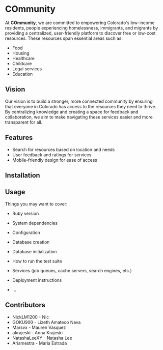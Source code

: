 # COmmunity

At **COmmunity**, we are committed to empowering Colorado's low-income residents, people experiencing homelessness, immigrants, and migrants by providing a centralized, user-friendly platform to discover free or low-cost resources. These resources span essential areas such as:

- Food
- Housing
- Healthcare
- Childcare
- Legal services
- Education

## Vision

Our vision is to build a stronger, more connected community by ensuring that everyone in Colorado has access to the resources they need to thrive. By centralizing knowledge and creating a space for feedback and collaboration, we aim to make navigating these services easier and more transparent for all.

## Features

- Search for resources based on location and needs
- User feedback and ratings for services
- Mobile-friendly design for ease of access

## Installation
## Usage

Things you may want to cover:

* Ruby version

* System dependencies

* Configuration

* Database creation

* Database initialization

* How to run the test suite

* Services (job queues, cache servers, search engines, etc.)

* Deployment instructions

* ...

## Contributors

- NickLM1200 - Nic
- GOKU900 - Lizeth Amateco Nava
- Marsvx - Mauren Vasquez
- akrajeski - Anna Krajeski
- NatashaLeeXY - Natasha Lee
- Ariamestra - Maria Estrada
